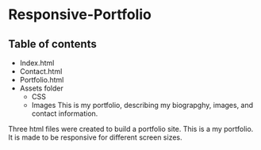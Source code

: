 # Responsive-Portfolio
## Table of contents
* Index.html
* Contact.html
* Portfolio.html
* Assets folder
    * CSS
    * Images
This is my portfolio, describing my biograpghy, images, and contact information.

Three html files were created to build a portfolio site.
This is a my portfolio. It is made to be responsive for different screen sizes. 

